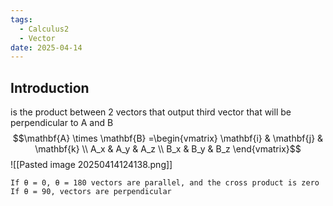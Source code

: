 ```yaml
---
tags:
  - Calculus2
  - Vector
date: 2025-04-14
---
```

## Introduction 
is the product between 2 vectors that output third vector that will be perpendicular to A and B
$$\mathbf{A} \times \mathbf{B} =\begin{vmatrix} \mathbf{i} & \mathbf{j} & \mathbf{k} \\ A_x & A_y & A_z \\ B_x & B_y & B_z \end{vmatrix}$$
![[Pasted image 20250414124138.png]]
```
If θ = 0, θ = 180 vectors are parallel, and the cross product is zero
If θ = 90, vectors are perpendicular
```

